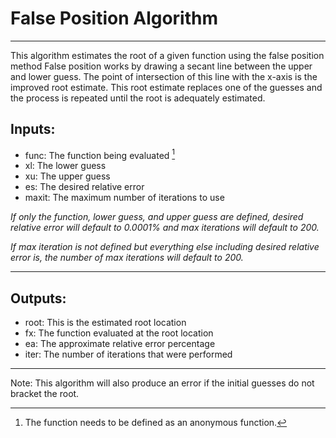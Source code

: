 # False Position Algorithm
---
This algorithm estimates the root of a given function using the false position method
False position works by drawing a secant line between the upper and lower guess. The point of intersection of this line with the x-axis is the improved root estimate. This root estimate replaces one of the guesses and the process is repeated until the root is adequately estimated.
## Inputs:
* func: The function being evaluated [^1]
* xl: The lower guess
* xu: The upper guess
* es: The desired relative error
* maxit: The maximum number of iterations to use

*If only the function, lower guess, and upper guess are defined, desired relative error will default to 0.0001% and max iterations will default to 200.*

*If max iteration is not defined but everything else including desired relative error is, the number of max iterations will default to 200.*

---
## Outputs:
* root: This is the estimated root location
* fx: The function evaluated at the root location
* ea: The approximate relative error percentage
* iter: The number of iterations that were performed
---
Note: This algorithm will also produce an error if the initial guesses do not bracket the root.
[^1]: The function needs to be defined as an anonymous function.
